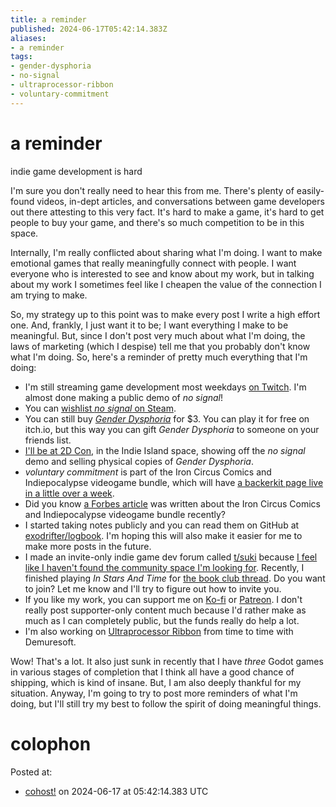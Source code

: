 ```yaml
---
title: a reminder
published: 2024-06-17T05:42:14.383Z
aliases:
- a reminder
tags:
- gender-dysphoria
- no-signal
- ultraprocessor-ribbon
- voluntary-commitment
---
```


# a reminder

indie game development is hard

I'm sure you don't really need to hear this from me. There's plenty of easily-found videos, in-dept articles, and conversations between game developers out there attesting to this very fact. It's hard to make a game, it's hard to get people to buy your game, and there's so much competition to be in this space.

Internally, I'm really conflicted about sharing what I'm doing. I want to make emotional games that really meaningfully connect with people. I want everyone who is interested to see and know about my work, but in talking about my work I sometimes feel like I cheapen the value of the connection I am trying to make.

So, my strategy up to this point was to make every post I write a high effort one. And, frankly, I just want it to be; I want everything I make to be meaningful. But, since I don't post very much about what I'm doing, the laws of marketing (which I despise) tell me that you probably don't know what I'm doing. So, here's a reminder of pretty much everything that I'm doing:

- I'm still streaming game development most weekdays [on Twitch](https://www.twitch.tv/exodrifter_). I'm almost done making a public demo of _no signal_!
- You can [wishlist _no signal_ on Steam](https://store.steampowered.com/app/2840590/no_signal/).
- You can still buy _[Gender Dysphoria](https://store.steampowered.com/app/2310400/Gender_Dysphoria)_ for $3. You can play it for free on itch.io, but this way you can gift _Gender Dysphoria_ to someone on your friends list.
- [I'll be at 2D Con](https://cohost.org/exodrifter/post/6462765-no-signal-2d-con-2), in the Indie Island space, showing off the _no signal_ demo and selling physical copies of _Gender Dysphoria_.
- _voluntary commitment_ is part of the Iron Circus Comics and Indiepocalypse videogame bundle, which will have [a backerkit page live in a little over a week](https://www.backerkit.com/call_to_action/f525f31f-6452-4506-826e-5446d71fc65e/landing).
- Did you know [a Forbes article](https://www.forbes.com/sites/robsalkowitz/2024/06/03/iron-circus-comics-teams-up-with-indiepocalypse-to-crowdfund-videogames/?sh=7fdc42b26dbe) was written about the Iron Circus Comics and Indiepocalypse videogame bundle recently?
- I started taking notes publicly and you can read them on GitHub at [exodrifter/logbook](https://github.com/exodrifter/logbook). I'm hoping this will also make it easier for me to make more posts in the future.
- I made an invite-only indie game dev forum called [t/suki](https://forum.tsuki.games/) because [I feel like I haven't found the community space I'm looking for](https://forum.tsuki.games/t/why-i-made-t-suki/85). Recently, I finished playing _In Stars And Time_ for [the book club thread](https://forum.tsuki.games/t/t-suki-book-club-in-stars-and-time/144). Do you want to join? Let me know and I'll try to figure out how to invite you.
- If you like my work, you can support me on [Ko-fi](https://ko-fi.com/exodrifter) or [Patreon](https://www.patreon.com/exodrifter). I don't really post supporter-only content much because I'd rather make as much as I can completely public, but the funds really do help a lot.
- I'm also working on [Ultraprocessor Ribbon](https://cohost.org/exodrifter/post/6446399-i-am-in-this-photo) from time to time with Demuresoft.

Wow! That's a lot. It also just sunk in recently that I have _three_ Godot games in various stages of completion that I think all have a good chance of shipping, which is kind of insane. But, I am also deeply thankful for my situation. Anyway, I'm going to try to post more reminders of what I'm doing, but I'll still try my best to follow the spirit of doing meaningful things.

# colophon

Posted at:
- [cohost!](https://cohost.org/exodrifter/post/6478628-a-reminder) on 2024-06-17 at 05:42:14.383 UTC
